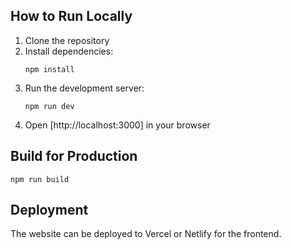 ## How to Run Locally

1. Clone the repository
2. Install dependencies:
   ```
   npm install
   ```
3. Run the development server:
   ```
   npm run dev
   ```
4. Open [http://localhost:3000] in your browser

## Build for Production

```
npm run build
```

## Deployment
The website can be deployed to Vercel or Netlify for the frontend.
